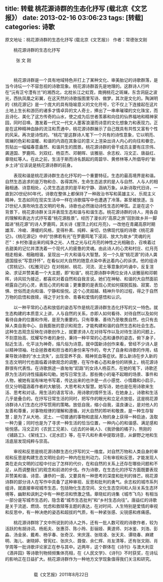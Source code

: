 title: 转载 桃花源诗群的生态化抒写 (载北京《文艺报》）
date: 2013-02-16 03:06:23
tags: [转载]
categories: 诗歌
---
   原文地址：桃花源诗群的生态化抒写&nbsp;(载北京《文艺报》）
   作者：常德张文刚
   <p style="TexT-inDenT: 2em">桃花源诗群的生态化抒写</p> 
   <p style="TexT-inDenT: 2em">&nbsp;&nbsp;张 文 刚</p> 
   <p style="TexT-inDenT: 2em">&nbsp;</p> 
   <p style="TexT-inDenT: 2em"> 桃花源诗群是一个具有地域特色并打上了某种文化、审美胎记的诗歌群落，是当今诗坛一个不容忽视的诗歌现象。桃花源诗群首先是地理的。这群诗人行吟在“沅有芷兮澧有兰”的湘西北，北枕长江之虹霓，南拥桃花之斑斓，东含洞庭之波光，西执凤凰之彩翼，在这天然的诗歌版图里写诗、做梦。其次是文化的。陶渊明的《桃花源记》是一个庞大的具有隐喻意义的文化符号，它不仅上下连接起在这片土地上生长和游历的诸多才情卓异的文人奇士，捧出了一串串璀璨的文化珠宝，而且诗化、美化了这方传奇的山水，使之成为后世者羡慕和向往的仙界福地和精神家园，同时召唤、激发着一代又一代文人墨客浪漫而诗意的文化想象力和表现力。正是在这种精神血脉的流注和贯通中，桃花源诗群展示了自己既具有共性又富有个性的风采。再次是诗性的。“桃花”是这群诗人笔下一个共有的诗性意象，它以明亮、斑斓的色彩和温暖、和谐的内涵在其象征的意义上渲染出诗人内心的向往和眷恋，剪贴出一幅幅春意盎然、和谐共生的图景。桃花源诗群的骨干成员主要有庄宗伟、龚道国、罗鹿鸣、刘双红、杨亚杰、邓朝晖、谈雅丽、余志权、冯文正、唐益红、章晓虹等人。在此之前，生活于斯而诗名鹊起的周碧华、黄修林等人所倡导的“新乡土诗”应该说是桃花源诗群的前身。</p> 
  <!-- more --><p style="TexT-inDenT: 2em"> 表现和谐是桃花源诗群生态化抒写的一个重要特征。生态的最高境界是和谐。自然生态追求的是万物和合、各得其所，生命生态追求的是人与自然、人与人的相融相通、诗意相处，心灵生态追求的是平和宁静、涵纳万象。从新诗取代旧诗，一直到20世纪80年代，诗歌在整体上都保持了一种政治书写和英雄主义、乐观主义精神，生态如同在现实生活中一样在诗歌描写中也遭遇了冷落，甚至被放逐。当21世纪人类吹响生态文明的号角，诗歌也必然拨动诗性生态的琴弦。正是在这个背景下，桃花源诗群关注并表现生态和谐与和谐生态。桃花源诗群的诗人，用各自的理解和表达方式抒写着“桃花源胜景”。经历了漫长的“高原之旅”回到故乡并一脚踏进“桃花源”的诗人罗鹿鸣，其长诗《屋顶上的红月亮》，一改他在青藏高原时期雄浑、冷峻、滞缓的风格，变得朴素、纯粹、亲切，仿佛现代版的诗歌《桃花源记》。《桃花源记》中的“仿佛若有光”在罗鹿鸣笔下浸润、放大为故乡“灵魂的光芒”：乡村弥漫出来的纯净之光、人性之光与红月亮的神性之光相融合，召唤着过去甜美的记忆并漂洗着一个现代人的疲惫的灵魂。由此诗人的心灵和村庄、红月亮相走相亲、相融相谐，呈现出一片大和谐与大智慧。另一个久居“桃花源”的诗人龚道国擅长“写意抒怀”，在看似对大自然的随意点染中表达着内心的诉求。他的组诗《赏桃记》、《松雅河记》在对桃树、桃花、河流、泥土等意象的吟诵中，反复渲染、求证并赞美着一个大主题，即“和谐”。桃花源诗群中两位女诗人谈雅丽和邓朝晖，诗风较为接近，都喜欢对着自然和自我言说。她们在神秘、和谐的大自然面前袒露自己的心灵，表现心灵的和谐；更重要的是表现心灵如何摆脱孤独、寂寞、恐惧、世俗而走向和谐、宁静和愉悦。这个心灵超越、精神升华的过程，得之于自然万物的启悟和救赎，得之于对生命、青春和爱情的感悟和认识。</p> 
   <p style="TexT-inDenT: 2em"> 以一种平常的心态和放低的姿态写作是桃花源诗群生态化抒写的又一特色。就生态构建的本质意义上讲，人与自然的关系，亦即人如何看待、对待自然以及如何看待自身的位置和作用，是至为重要的。只有尊重、善待乃至敬畏自然，也只有去掉人类自我中心、自我膨胀的意识和观念，才能构建和谐的自然生态和社会生态。这种生态观念反映在诗歌创作上，就要求诗人在对待写作以及对待生活的问题上，不刻意抬高、炫耀写作者的身份，秉持一种平常的心态和谦恭的姿态，俯下身子，贴近生活，化平淡为神奇，熔凡俗为诗意。就中国新诗创作来看，曾经不少诗人是以精神领袖、社会拯救者和担当者的身份来写作的，夸大了自身和诗歌的作用，结果导致诗歌的“水土流失”，出现营养不良、精神贫血等症状。那么新诗在步入新的生态文明时代也面临着诗歌观念的调整，在写作者心态和身份的转换上，桃花源诗群很有代表性。在诗歌旅途一直匆匆“赶路”的女诗人杨亚杰，在她的笔下，诗歌还原为生活的诗性描画和勾勒。她写日常生活，那些微小的毫不起眼的场景、事件和人物，被她有滋有味地书写着，传达出来的也许是一点小感觉、小情趣和小启示，但又分明蕴涵着作者的大敏锐、大思考和大智慧。她写诗，她也是在用诗歌来生活、思考和对话，用生活的语言写诗，用诗歌的情怀生活，在她身上，诗歌和生活几乎是叠合的。在抒写日常生活的同时，把写作的眼光和立足点放低，这是桃花源诗群诗人们生态化抒写惯用的策略。放低自我，缩小自我，温良谦让，是对他人的友善和尊重，对事物规律的理解和遵循，对大自然的聆听和敬畏，是一种生存智慧；是为了从大地、泥土、一切普通的事物和底层人物的身上获得一种启迪，汲取一种力量；同时也是为了寻求一种生活的恰当位置，一种内心的和谐感、满足感和愉悦感。冯文正的《农民工兄弟》、《远去的补碗人》、《我骄傲的橘子》，熊刚的《铺路工》、《架线工》、《泥水匠》等，在平凡和朴素中提取诗意，从僻野之地和生活底层发现纯粹与崇高。</p> 
   <p style="TexT-inDenT: 2em"> 审视和反思是桃花源诗群生态化抒写的又一维度。对自然万物和人类自身的审视和反思是构建生态文明社会的一种内在批判动力。只有审视和反思，才能发现人类在走向文明的过程中付出了怎样的代价，在和自然的关系上还存在哪些问题和不足，从而调整我们的观念和前进的步伐。作为诗歌，在生态化的抒写方面既要表现并赞美和谐、诗意、谦恭的一面，又要具有一种思考的深度和批判的锋芒。桃花源诗群的部分诗人在写作中具备了这种审视、反思和批判的勇气。余志权的城市系列组诗，就直接审视城市生态，包括物化生态空间、文化生态空间和人际关系生态环境等，幽默和讽刺之中有一种悲凉和愤激之情。章晓虹的诗集《城市飞鸟》有相当一部分是写城市生态的，隐含着“城市生态批判”和“乡村生态向往”。唐益红的诗歌是关于流逝、燃烧、忧虑和救赎等主题的表达，在对时间、人生特别是爱情的审视和反思中，有一种决绝的姿态和超拔的气质，有一种紧张感、尖锐感和疼痛感。</p> 
   <p style="TexT-inDenT: 2em"> 桃花源诗群除了文中所说到的诗人之外，还有一批人数可观的诗歌作者，较为活跃的有胡诗词、杨拓夫、张惠芬、陈小玲、彭骊娅、黄道师、刘冰鉴、刘浩、彭淼、汤金泉、戴希、杨孚春、张奇汉、宋庆莲、张晓凌、张天夫、谭晓春、麻建明、海儿、谢晓婷、曾宪红、张庆久、聂俊、余仁辉、肖友清等，还有张文刚、肖学周等一批诗歌评论家正在参与其中。近两年，这个群体在《诗刊》与澳大利亚《酒井园》等诗歌刊物频频集体亮相，在《人民文学》、《诗刊》不时获奖，在诗坛的影响正在日益扩大。桃花源诗群作为一种地方文学现象值得我们关注和研究。</p> 
   <p style="TexT-inDenT: 2em"> &nbsp;&nbsp;&nbsp;&nbsp;&nbsp;&nbsp;&nbsp;&nbsp;&nbsp;&nbsp;&nbsp;&nbsp;&nbsp;&nbsp;&nbsp;&nbsp;&nbsp;&nbsp;&nbsp;&nbsp;&nbsp;&nbsp;&nbsp;&nbsp;&nbsp;&nbsp;&nbsp;&nbsp;&nbsp;&nbsp;&nbsp;&nbsp;&nbsp;&nbsp;&nbsp;&nbsp;&nbsp;&nbsp;&nbsp;&nbsp;&nbsp;&nbsp;&nbsp;&nbsp;&nbsp;&nbsp;&nbsp;&nbsp;&nbsp;&nbsp;&nbsp;&nbsp;&nbsp;&nbsp;&nbsp;&nbsp;&nbsp;&nbsp;&nbsp;&nbsp;&nbsp;&nbsp;&nbsp;&nbsp;&nbsp;&nbsp;&nbsp;&nbsp;&nbsp;&nbsp;&nbsp;&nbsp;&nbsp;&nbsp;&nbsp;&nbsp;&nbsp;&nbsp;&nbsp;&nbsp;&nbsp;&nbsp;&nbsp;&nbsp;&nbsp;&nbsp;&nbsp;&nbsp;&nbsp;&nbsp;&nbsp;&nbsp;&nbsp;&nbsp;&nbsp;&nbsp;&nbsp;&nbsp;&nbsp;&nbsp;&nbsp;&nbsp;&nbsp;&nbsp;&nbsp;&nbsp;&nbsp;&nbsp;&nbsp;&nbsp;&nbsp;&nbsp;&nbsp;&nbsp;&nbsp;&nbsp;&nbsp;&nbsp;&nbsp;&nbsp;&nbsp;&nbsp;&nbsp;&nbsp;&nbsp;&nbsp;&nbsp;&nbsp;&nbsp;&nbsp;&nbsp;&nbsp;&nbsp;&nbsp;&nbsp;&nbsp;&nbsp;&nbsp;&nbsp;&nbsp;&nbsp;&nbsp;&nbsp;&nbsp;载《文艺报》2011年8月22日</p>
